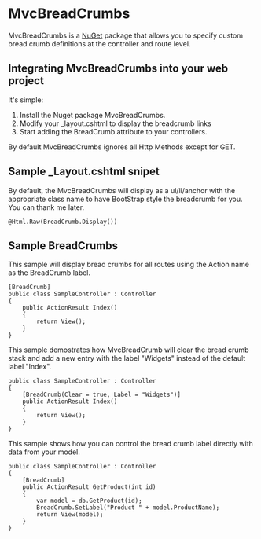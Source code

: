 # MvcBreadCrumbs
MvcBreadCrumbs is a [NuGet](http://nuget.org/) package that allows you to specify custom bread crumb definitions at the controller and route level. 

## Integrating MvcBreadCrumbs into your web project

It's simple: 

1. Install the Nuget package MvcBreadCrumbs. 
2. Modify your _layout.cshtml to display the breadcrumb links
3. Start adding the BreadCrumb attribute to your controllers.

By default MvcBreadCrumbs ignores all Http Methods except for GET.

## Sample _Layout.cshtml snipet ##

By default, the MvcBreadCrumbs will display as a ul/li/anchor with the appropriate class name to have BootStrap style the breadcrumb for you.  You can thank me later.

    @Html.Raw(BreadCrumb.Display())

## Sample BreadCrumbs ##

This sample will display bread crumbs for all routes using the Action name as the BreadCrumb label.

    [BreadCrumb]
    public class SampleController : Controller
    {
        public ActionResult Index()
        {
            return View();
        }
    }

This sample demostrates how MvcBreadCrumb will clear the bread crumb stack and add a new entry with the label "Widgets" instead of the default label "Index".

    public class SampleController : Controller
    {
        [BreadCrumb(Clear = true, Label = "Widgets")]
        public ActionResult Index()
        {
            return View();
        }
    }

This sample shows how you can control the bread crumb label directly with data from your model.

    public class SampleController : Controller
    {
        [BreadCrumb]
        public ActionResult GetProduct(int id)
        {
            var model = db.GetProduct(id);
            BreadCrumb.SetLabel("Product " + model.ProductName);
            return View(model);
        }
    }





